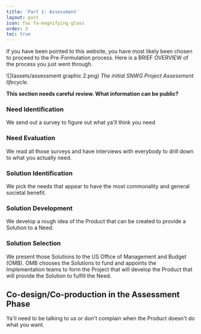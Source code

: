 ```yaml
---
title: 'Part 1: Assessment'
layout: post
icon: fas fa-magnifying-glass
order: 3
toc: true
---
```

If you have been pointed to this website, you have most likely been chosen to proceed to the Pre-Formulation process. Here is a BRIEF OVERVIEW of the process you just went through.

![](assets/assessment graphic 2.png)
_The initial SNWG Project Assessment lifecycle._

****This section needs careful review. What information can be public?****

### Need Identification
We send out a survey to figure out what ya'll think you need

### Need Evaluation
We read all those surveys and have interviews with everybody to drill down to what you actually need.

### Solution Identification
We pick the needs that appear to have the most commonality and general societal benefit.

### Solution Development
We develop a rough idea of the Product that can be created to provide a Solution to a Need. 

### Solution Selection
We present those Solutions to the US Office of Management and Budget (OMB). OMB chooses the Solutions to fund and appoints the Implementation teams to form the Project that will develop the Product that will provide the Solution to fulfill the Need. 

## Co-design/Co-production in the Assessment Phase
Ya'll need to be talking to us or don't complain when the Product doesn't do what you want. 